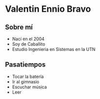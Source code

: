 # Valentin Ennio Bravo
## Sobre mí
- Nací en el 2004
- Soy de Caballito
- Estudio Ingenieria en Sistemas en la UTN
## Pasatiempos
- Tocar la batería
- Ir al gimnasio
- Escuchar música
- Leer
